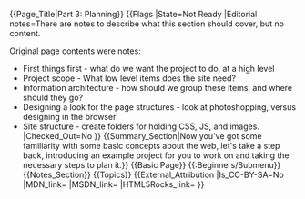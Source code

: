 {{Page_Title|Part 3: Planning}}
{{Flags
|State=Not Ready
|Editorial notes=There are notes to describe what this section should cover, but no content.

Original page contents were notes:
* First things first - what do we want the project to do, at a high level
* Project scope - What low level items does the site need?
* Information architecture - how should we group these items, and where should they go?
* Designing a look for the page structures - look at photoshopping, versus designing in the browser 
* Site structure - create folders for holding CSS, JS, and images.
|Checked_Out=No
}}
{{Summary_Section|Now you've got some familiarity with some basic concepts about the web, let's take a step back, introducing an example project for you to work on and taking the necessary steps to plan it.}}
{{Basic Page}}
{{:Beginners/Submenu}}
{{Notes_Section}}
{{Topics}}
{{External_Attribution
|Is_CC-BY-SA=No
|MDN_link=
|MSDN_link=
|HTML5Rocks_link=
}}